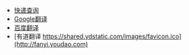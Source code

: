 - [快递查询](https://www.kuaidi100.com/frame/hao123/new.html)
- [Google翻译](https://translate.google.cn)
- [百度翻译](https://fanyi.baidu.com)
- [有道翻译 https://shared.ydstatic.com/images/favicon.ico](http://fanyi.youdao.com)
